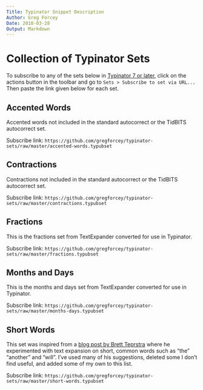 ```yaml
---
Title: Typinator Snippet Description
Author: Greg Forcey
Date: 2018-03-28
Output: Markdown
---
```

# Collection of Typinator Sets

To subscribe to any of the sets below in [Typinator 7 or later](http://www.ergonis.com/products/typinator/), click on the actions button in the toolbar and go to `Sets > Subscribe to set via URL...` Then paste the link given below for each set.

## Accented Words
Accented words not included in the standard autocorrect or the TidBITS autocorrect set. 

Subscribe link: `https://github.com/gregforcey/typinator-sets/raw/master/accented-words.typubset`

## Contractions
Contractions not included in the standard autocorrect or the TidBITS autocorrect set. 

Subscribe link: `https://github.com/gregforcey/typinator-sets/raw/master/contractions.typubset`

## Fractions
This is the fractions set from TextExpander converted for use in Typinator. 

Subscribe link: `https://github.com/gregforcey/typinator-sets/raw/master/fractions.typubset`

## Months and Days
This is the months and days set from TextExpander converted for use in Typinator. 

Subscribe link: `https://github.com/gregforcey/typinator-sets/raw/master/months-days.typubset`

## Short Words
This set was inspired from a [blog post by Brett Teprstra](http://brettterpstra.com/2017/05/31/minimalist-text-expansions-a-textexpander-experiment/) where he  experimented with text expansion on short, common words such as “the” “another” and “will”. I’ve used many of his suggestions, deleted some I don’t find useful, and added some of my own to this list. 

Subscribe link: `https://github.com/gregforcey/typinator-sets/raw/master/short-words.typubset`
